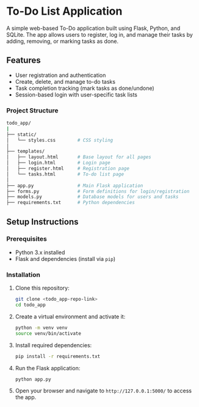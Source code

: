 # To-Do List Application

A simple web-based To-Do application built using Flask, Python, and SQLite. The app allows users to register, log in, and manage their tasks by adding, removing, or marking tasks as done.

## Features
- User registration and authentication
- Create, delete, and manage to-do tasks
- Task completion tracking (mark tasks as done/undone)
- Session-based login with user-specific task lists

### Project Structure

```bash
todo_app/
|
├── static/
│   └── styles.css        # CSS styling
│
├── templates/
│   ├── layout.html       # Base layout for all pages
│   ├── login.html        # Login page
│   ├── register.html     # Registration page
│   └── tasks.html        # To-do list page
│
├── app.py                # Main Flask application
├── forms.py              # Form definitions for login/registration
├── models.py             # Database models for users and tasks
├── requirements.txt      # Python dependencies
```

## Setup Instructions

### Prerequisites
- Python 3.x installed
- Flask and dependencies (install via `pip`)

### Installation

1. Clone this repository:
   ```bash
   git clone <todo_app-repo-link>
   cd todo_app
   ```

2. Create a virtual environment and activate it:
   ```bash
   python -m venv venv
   source venv/bin/activate
   ```

3. Install required dependencies:
   ```bash
   pip install -r requirements.txt
   ```

4. Run the Flask application:
   ```bash
   python app.py
   ```

5. Open your browser and navigate to `http://127.0.0.1:5000/` to access the app.


